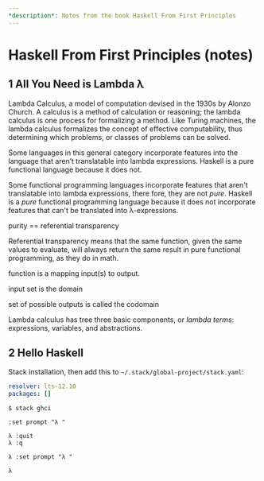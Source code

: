 ```yaml
---
*description*: Notes from the book Haskell From First Principles
---
```


# Haskell From First Principles (notes)



## 1 All You Need is Lambda λ



Lambda Calculus, a model of computation devised in the 1930s by Alonzo Church. A calculus is a method of calculation or reasoning; the lambda calculus is one process for formalizing a method. Like Turing machines, the lambda calculus formalizes the concept of effective computability, thus determining which problems, or classes of problems can be solved.

Some languages in this general category incorporate features into the language that aren’t translatable into lambda expressions. Haskell is a pure functional language because it does not.

Some functional programming languages incorporate features that aren't translatable into lambda expressions, there fore, they are not *pure*. Haskell is a *pure* functional programming language because it does not incorporate features that can't be translated into λ-expressions.

purity == referential transparency

Referential transparency means that the same function, given the same values to evaluate, will always return the same result in pure functional programming, as they do in math.

function is a mapping input(s) to output.

input set is the domain

set of possible outputs is called the codomain

Lambda calculus has tree three basic components, or *lambda terms*: expressions, variables, and abstractions.



## 2 Hello Haskell

Stack installation, then add this to `~/.stack/global-project/stack.yaml`:

```yaml
resolver: lts-12.10
packages: []
```



```
$ stack ghci

:set prompt "λ "

λ :quit
λ :q

λ :set prompt "λ "

λ 
```

